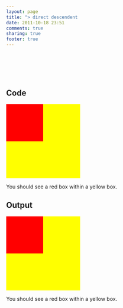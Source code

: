```yaml
---
layout: page
title: "> direct descendent selector"
date: 2011-10-18 23:51
comments: true
sharing: true
footer: true
---
```


## Code
<style type="text/css" media="screen">
div {width: 100px; height: 100px; background-color: red;}
body > div {width: 200px; height: 200px; background-color: yellow;}
</style>

<div>
  <div></div>
</div>

<p>You should see a red box within a yellow box.</p>

## Output
<style type="text/css" media="screen">
div {width: 100px; height: 100px; background-color: red;}
body > div {width: 200px; height: 200px; background-color: yellow;}
</style>

<div>
  <div></div>
</div>

<p>You should see a red box within a yellow box.</p>